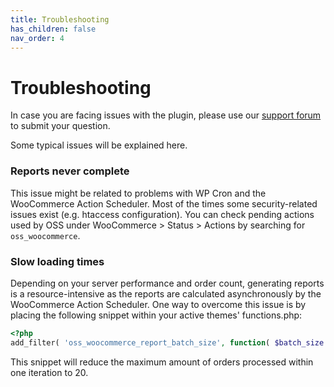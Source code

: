 ```yaml
---
title: Troubleshooting
has_children: false
nav_order: 4
---
```


# Troubleshooting

In case you are facing issues with the plugin, please use our [support forum](https://wordpress.org/support/plugin/one-stop-shop-woocommerce/) to submit your question.

Some typical issues will be explained here.

### Reports never complete

This issue might be related to problems with WP Cron and the WooCommerce Action Scheduler. Most of the times some security-related issues exist (e.g. htaccess configuration).
You can check pending actions used by OSS under WooCommerce > Status > Actions by searching for `oss_woocommerce`.

### Slow loading times

Depending on your server performance and order count, generating reports is a resource-intensive as the reports are calculated asynchronously by the WooCommerce Action Scheduler.
One way to overcome this issue is by placing the following snippet within your active themes' functions.php:

```php
<?php
add_filter( 'oss_woocommerce_report_batch_size', function( $batch_size ) { return 20; } );
```

This snippet will reduce the maximum amount of orders processed within one iteration to 20.